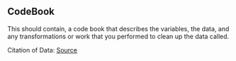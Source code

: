 ## CodeBook

This should contain, a code book that describes the variables, the data, and any transformations or work that you performed to clean up the data called.  <br />

Citation of Data: [Source](https://d396qusza40orc.cloudfront.net/getdata%2Fprojectfiles%2FUCI%20HAR%20Dataset.zip)
